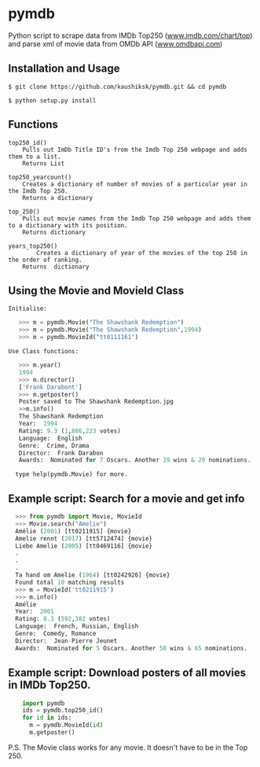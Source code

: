 # pymdb
Python  script to scrape data from IMDb Top250 (www.imdb.com/chart/top) and parse xml of movie data from OMDb API (www.omdbapi.com)

## Installation and Usage
`$ git clone https://github.com/kaushiksk/pymdb.git && cd pymdb`

`$ python setup.py install`
   
## Functions
    top250_id()
        Pulls out ImDb Title ID's from the Imdb Top 250 webpage and adds them to a list.
        Returns List
    
    top250_yearcount()
        Creates a dictionary of number of movies of a particular year in the Imdb Top 250.
        Returns a dictionary
    
    top_250()
        Pulls out movie names from the Imdb Top 250 webpage and adds them to a dictionary with its position.
        Returns dictionary
    
    years_top250()
            Creates a dictionary of year of the movies of the top 250 in the order of ranking.
        Returns  dictionary
        

## Using the Movie and MovieId Class
    Initialise:
```python
   >>> m = pymdb.Movie("The Shawshank Redemption")
   >>> m = pymdb.Movie("The Shawshank Redemption",1994)
   >>> m = pymdb.MovieId("tt0111161")
```

    Use Class functions:
```python
   >>> m.year()
   1994
   >>> m.director()
   ['Frank Darabont'] 
   >>> m.getposter()
   Poster saved to The Shawshank Redemption.jpg
   >>m.info()
   The Shawshank Redemption
   Year:  1994                                                                                          
   Rating: 9.3 (1,886,223 votes)
   Language:  English
   Genre:  Crime, Drama
   Director:  Frank Darabon
   Awards:  Nominated for 7 Oscars. Another 19 wins & 29 nominations.

```

      type help(pymdb.Movie) for more.

## Example script: Search for a movie and get info
```python
  >>> from pymdb import Movie, MovieId
  >>> Movie.search("Amelie")
  Amélie (2001) [tt0211915] {movie} 
  Amelie rennt (2017) [tt5712474] {movie}
  Liebe Amelie (2005) [tt0469116] {movie}
  .
  .
  .
  Ta hand om Amelie (1964) [tt0242926] {movie} 
  Found total 10 matching results
  >>> m = MovieId('tt0211915')
  >>> m.info()
  Amélie
  Year:  2001
  Rating: 8.3 (592,382 votes)
  Language:  French, Russian, English
  Genre:  Comedy, Romance
  Director:  Jean-Pierre Jeunet
  Awards:  Nominated for 5 Oscars. Another 58 wins & 65 nominations.
  ```
  
## Example script: Download posters of all movies in IMDb Top250.
    
```python
    import pymdb
    ids = pymdb.top250_id()
    for id in ids:
      m = pymdb.MovieId(id)
      m.getposter()
```

P.S. The Movie class works for any movie. It doesn't have to be in the Top 250.
